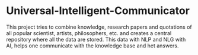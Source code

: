 # Universal-Intelligent-Communicator
This project tries to combine knowledge, research papers and quotations of all popular scientist, artists, philosophers, etc. and creates a central repository where all the data are stored. This data with NLP and NLG with AI, helps one communicate with the knowledge base and het answers.
